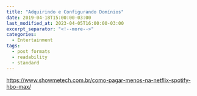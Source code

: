 ```yaml
---
title: "Adquirindo e Configurando Domínios"
date: 2019-04-18T15:00:00-03:00
last_modified_at: 2023-04-05T16:00:00-03:00
excerpt_separator: "<!--more-->"
categories:
  - Entertainment
tags:
  - post formats
  - readability
  - standard
---
```


https://www.showmetech.com.br/como-pagar-menos-na-netflix-spotify-hbo-max/
